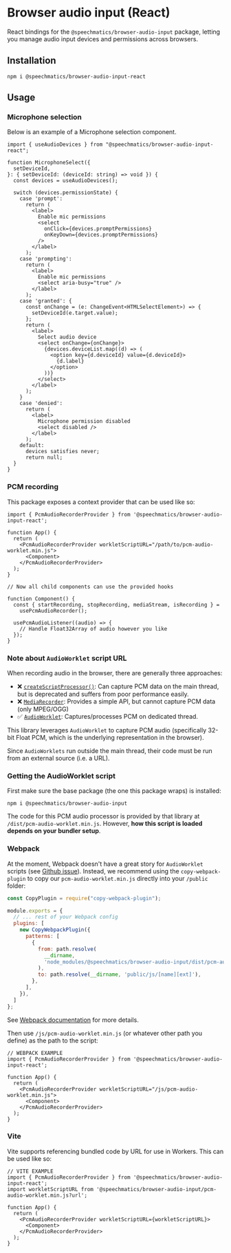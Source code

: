 # Browser audio input (React)

React bindings for the `@speechmatics/browser-audio-input` package, letting you manage audio input devices and permissions across browsers.

## Installation

```
npm i @speechmatics/browser-audio-input-react
```

## Usage

### Microphone selection

Below is an example of a Microphone selection component.

```TSX
import { useAudioDevices } from "@speechmatics/browser-audio-input-react";

function MicrophoneSelect({
  setDeviceId,
}: { setDeviceId: (deviceId: string) => void }) {
  const devices = useAudioDevices();

  switch (devices.permissionState) {
    case 'prompt':
      return (
        <label>
          Enable mic permissions
          <select
            onClick={devices.promptPermissions}
            onKeyDown={devices.promptPermissions}
          />
        </label>
      );
    case 'prompting':
      return (
        <label>
          Enable mic permissions
          <select aria-busy="true" />
        </label>
      );
    case 'granted': {
      const onChange = (e: ChangeEvent<HTMLSelectElement>) => {
        setDeviceId(e.target.value);
      };
      return (
        <label>
          Select audio device
          <select onChange={onChange}>
            {devices.deviceList.map((d) => (
              <option key={d.deviceId} value={d.deviceId}>
                {d.label}
              </option>
            ))}
          </select>
        </label>
      );
    }
    case 'denied':
      return (
        <label>
          Microphone permission disabled
          <select disabled />
        </label>
      );
    default:
      devices satisfies never;
      return null;
  }
}

```

### PCM recording

This package exposes a context provider that can be used like so:

```TSX
import { PcmAudioRecorderProvider } from '@speechmatics/browser-audio-input-react';

function App() {
  return (
    <PcmAudioRecorderProvider workletScriptURL="/path/to/pcm-audio-worklet.min.js">
      <Component>
    </PcmAudioRecorderProvider>
  );
}

// Now all child components can use the provided hooks

function Component() {
  const { startRecording, stopRecording, mediaStream, isRecording } =
    usePcmAudioRecorder();

  usePcmAudioListener((audio) => {
    // Handle Float32Array of audio however you like
  });
}

```

### Note about `AudioWorklet` script URL

When recording audio in the browser, there are generally three approaches:

- ❌ [`createScriptProcessor()`](https://developer.mozilla.org/en-US/docs/Web/API/BaseAudioContext/createScriptProcessor): Can capture PCM data on the main thread, but is deprecated and suffers from poor performance easily.
- ❌ [`MediaRecorder`](https://developer.mozilla.org/en-US/docs/Web/API/MediaRecorder): Provides a simple API, but cannot capture PCM data (only MPEG/OGG)
- ✅ [`AudioWorklet`](https://developer.mozilla.org/en-US/docs/Web/API/AudioWorklet): Captures/processes PCM on dedicated thread.

This library leverages `AudioWorklet` to capture PCM audio (specifically 32-bit Float PCM, which is the underlying representation in the browser).

Since `AudioWorklets` run outside the main thread, their code must be run from an external source (i.e. a URL).

### Getting the AudioWorklet script

First make sure the base package (the one this package wraps) is installed:

```
npm i @speechmatics/browser-audio-input
```

The code for this PCM audio processor is provided by that library at `/dist/pcm-audio-worklet.min.js`. However, **how this script is loaded depends on your bundler setup**.

### Webpack

At the moment, Webpack doesn't have a great story for `AudioWorklet` scripts (see [Github issue](https://github.com/webpack/webpack/issues/11543)). Instead, we recommend using the `copy-webpack-plugin` to copy our `pcm-audio-worklet.min.js` directly into your `/public` folder:

```javascript
const CopyPlugin = require("copy-webpack-plugin");

module.exports = {
  // ... rest of your Webpack config
  plugins: [
    new CopyWebpackPlugin({
      patterns: [
        {
          from: path.resolve(
            __dirname,
            'node_modules/@speechmatics/browser-audio-input/dist/pcm-audio-worklet.min.js',
          ),
          to: path.resolve(__dirname, 'public/js/[name][ext]'),
        },
      ],
    }),
  ]
};

```

See [Webpack documentation](https://webpack.js.org/plugins/copy-webpack-plugin) for more details.

Then use `/js/pcm-audio-worklet.min.js` (or whatever other path you define) as the path to the script:

```TSX
// WEBPACK EXAMPLE
import { PcmAudioRecorderProvider } from '@speechmatics/browser-audio-input-react';

function App() {
  return (
    <PcmAudioRecorderProvider workletScriptURL="/js/pcm-audio-worklet.min.js">
      <Component>
    </PcmAudioRecorderProvider>
  );
}
```

### Vite

Vite supports referencing bundled code by URL for use in Workers. This can be used like so:


```TSX
// VITE EXAMPLE
import { PcmAudioRecorderProvider } from '@speechmatics/browser-audio-input-react';
import workletScriptURL from '@speechmatics/browser-audio-input/pcm-audio-worklet.min.js?url';

function App() {
  return (
    <PcmAudioRecorderProvider workletScriptURL={workletScriptURL}>
      <Component>
    </PcmAudioRecorderProvider>
  );
}
```
